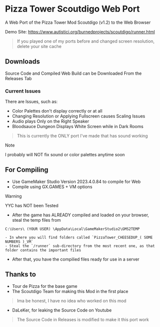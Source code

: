 # Pizza Tower Scoutdigo Web Port
A Web Port of the Pizza Tower Mod Scoutdigo (v1.2) to the Web Browser

Demo Site: https://www.autistici.org/burnedprojects/scoutdigo/runner.html
> If you played one of my ports before and changed screen resolution, delete your site cache

## Downloads
Source Code and Compiled Web Build can be Downloaded From the Releases Tab

### Current Issues
There are Issues, such as:
- Color Palettes don't display correctly or at all
- Changing Resolution or Applying Fullscreen causes Scaling Issues
- Audio plays Only on the Right Speaker
- Bloodsauce Dungeon Displays White Screen while in Dark Rooms

> This is currently the ONLY port I've made that has sound working

> [!NOTE]
> I probably will NOT fix sound or color palettes anytime soon

## For Compiling
- Use GameMaker Studio Version 2023.4.0.84 to compile for Web
- Compile using GX.GAMES + VM options
> [!WARNING]
> YYC has NOT been Tested

- After the game has ALREADY compiled and loaded on your browser, steal the temp files from

```C:\Users\ (YOUR USER) \AppData\Local\GameMakerStudio2\GMS2TEMP```

    - In where you will find folders called `PizzaTower_CHEESEDUP_( SOME NUMBERS )_VM`
    - Steal the `/runner` sub-directory from the most recent one, as that folder contains the important files
- After that, you have the compilied files ready for use in a server

## Thanks to
- Tour de Pizza for the base game
- The Scoutdigo Team for making this Mod in the first place
> Ima be honest, I have no idea who worked on this mod
- DaLeKer, for leaking the Source Code on Youtube
> The Source Code in Releases is modified to make it this port work
